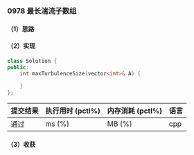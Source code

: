### 0978 最长湍流子数组

#### （1）思路

#### （2）实现

```cpp
class Solution {
public:
    int maxTurbulenceSize(vector<int>& A) {

    }
};
```

| 提交结果 | 执行用时 (pctl%) | 内存消耗 (pctl%) | 语言 |
|:---------|:-----------------|:-----------------|:-----|
| 通过     |  ms (%)   |  MB (%)  | cpp  |

#### （3）收获
